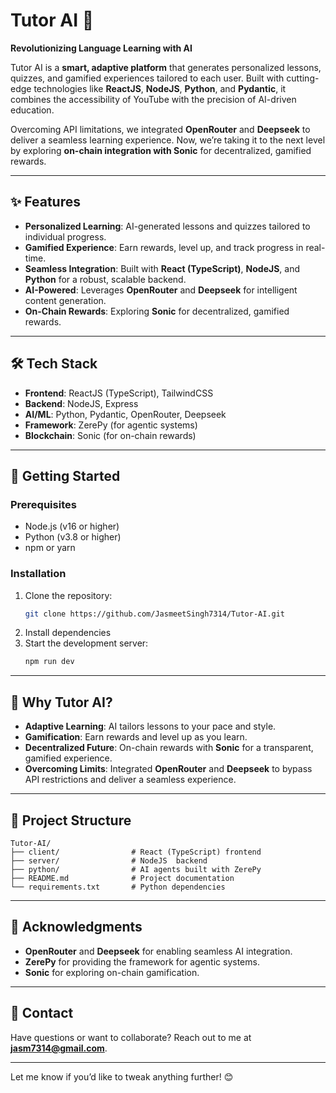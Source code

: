 
# Tutor AI 🚀  
**Revolutionizing Language Learning with AI**

Tutor AI is a **smart, adaptive platform** that generates personalized lessons, quizzes, and gamified experiences tailored to each user. Built with cutting-edge technologies like **ReactJS**, **NodeJS**, **Python**, and **Pydantic**, it combines the accessibility of YouTube with the precision of AI-driven education.  

Overcoming API limitations, we integrated **OpenRouter** and **Deepseek** to deliver a seamless learning experience. Now, we’re taking it to the next level by exploring **on-chain integration with Sonic** for decentralized, gamified rewards.  

---

## ✨ **Features**  
- **Personalized Learning**: AI-generated lessons and quizzes tailored to individual progress.  
- **Gamified Experience**: Earn rewards, level up, and track progress in real-time.  
- **Seamless Integration**: Built with **React (TypeScript)**, **NodeJS**, and **Python** for a robust, scalable backend.  
- **AI-Powered**: Leverages **OpenRouter** and **Deepseek** for intelligent content generation.  
- **On-Chain Rewards**: Exploring **Sonic** for decentralized, gamified rewards.  

---

## 🛠️ **Tech Stack**  
- **Frontend**: ReactJS (TypeScript), TailwindCSS  
- **Backend**: NodeJS, Express  
- **AI/ML**: Python, Pydantic, OpenRouter, Deepseek  
- **Framework**: ZerePy (for agentic systems)  
- **Blockchain**: Sonic (for on-chain rewards)  

---

## 🚀 **Getting Started**  

### Prerequisites  
- Node.js (v16 or higher)  
- Python (v3.8 or higher)  
- npm or yarn  

### Installation  
1. Clone the repository:  
   ```bash
   git clone https://github.com/JasmeetSingh7314/Tutor-AI.git
   ```
2. Install dependencies
3. Start the development server:  
   ```bash
   npm run dev
   ```

---

## 🌟 **Why Tutor AI?**  
- **Adaptive Learning**: AI tailors lessons to your pace and style.  
- **Gamification**: Earn rewards and level up as you learn.  
- **Decentralized Future**: On-chain rewards with **Sonic** for a transparent, gamified experience.  
- **Overcoming Limits**: Integrated **OpenRouter** and **Deepseek** to bypass API restrictions and deliver a seamless experience.  

---

## 📂 **Project Structure**  
```
Tutor-AI/
├── client/                # React (TypeScript) frontend
├── server/                # NodeJS  backend
├── python/                # AI agents built with ZerePy            
├── README.md              # Project documentation
└── requirements.txt       # Python dependencies
```


---


## 🙏 **Acknowledgments**  
- **OpenRouter** and **Deepseek** for enabling seamless AI integration.  
- **ZerePy** for providing the framework for agentic systems.  
- **Sonic** for exploring on-chain gamification.  

---

## 📧 **Contact**  
Have questions or want to collaborate? Reach out to me at **jasm7314@gmail.com**.  

---

Let me know if you’d like to tweak anything further! 😊
